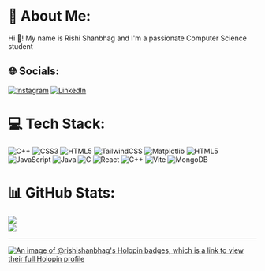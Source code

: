 # 💫 About Me:
Hi 👋! My name is Rishi Shanbhag and I'm a passionate Computer Science student


## 🌐 Socials:
[![Instagram](https://img.shields.io/badge/Instagram-%23E4405F.svg?logo=Instagram&logoColor=white)](https://instagram.com/rishiishanbhag) [![LinkedIn](https://img.shields.io/badge/LinkedIn-%230077B5.svg?logo=linkedin&logoColor=white)](https://linkedin.com/in/rishi-shanbhag) 

# 💻 Tech Stack:
![C++](https://img.shields.io/badge/c++-%2300599C.svg?style=flat&logo=c%2B%2B&logoColor=white) ![CSS3](https://img.shields.io/badge/css3-%231572B6.svg?style=flat&logo=css3&logoColor=white) ![HTML5](https://img.shields.io/badge/html5-%23E34F26.svg?style=flat&logo=html5&logoColor=white) ![TailwindCSS](https://img.shields.io/badge/tailwindcss-%2338B2AC.svg?style=flat&logo=tailwind-css&logoColor=white) ![Matplotlib](https://img.shields.io/badge/Matplotlib-%23ffffff.svg?style=flat&logo=Matplotlib&logoColor=black) ![HTML5](https://img.shields.io/badge/html5-%23E34F26.svg?style=flat&logo=html5&logoColor=white) ![JavaScript](https://img.shields.io/badge/javascript-%23323330.svg?style=flat&logo=javascript&logoColor=%23F7DF1E) ![Java](https://img.shields.io/badge/java-%23ED8B00.svg?style=flat&logo=openjdk&logoColor=white) ![C](https://img.shields.io/badge/c-%2300599C.svg?style=flat&logo=c&logoColor=white) ![React](https://img.shields.io/badge/react-%2320232a.svg?style=flat&logo=react&logoColor=%2361DAFB) ![C++](https://img.shields.io/badge/c++-%2300599C.svg?style=flat&logo=c%2B%2B&logoColor=white) ![Vite](https://img.shields.io/badge/vite-%23646CFF.svg?style=flat&logo=vite&logoColor=white) ![MongoDB](https://img.shields.io/badge/MongoDB-%234ea94b.svg?style=flat&logo=mongodb&logoColor=white)
# 📊 GitHub Stats:
![](https://github-readme-streak-stats.herokuapp.com/?user=rishishanbhag&theme=dark&hide_border=false)<br/>
![](https://github-readme-stats.vercel.app/api/top-langs/?username=rishishanbhag&theme=dark&hide_border=false&include_all_commits=false&count_private=true&layout=compact)

---
[![An image of @rishishanbhag's Holopin badges, which is a link to view their full Holopin profile](https://holopin.me/rishishanbhag)](https://holopin.io/@rishishanbhag)

<!-- Proudly created with GPRM ( https://gprm.itsvg.in ) -->


